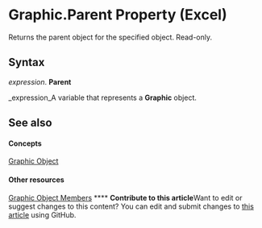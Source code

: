 
# Graphic.Parent Property (Excel)

Returns the parent object for the specified object. Read-only.


## Syntax

 _expression_. **Parent**

 _expression_A variable that represents a  **Graphic** object.


## See also


#### Concepts


 [Graphic Object](0ccdfb0d-effb-9fa4-8de9-b90688693375.md)
#### Other resources


 [Graphic Object Members](c523b66f-3c54-4e97-0e05-80032819d234.md)
****   **Contribute to this article**Want to edit or suggest changes to this content? You can edit and submit changes to  [this article](https://github.com/jhershey00/VBA_Excel_Test/OpenXMLCon/articles/b3592a6c-e7e3-a95a-9b7b-393c35dbba76.md) using GitHub.

